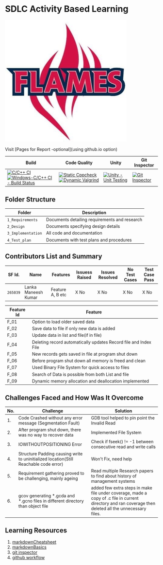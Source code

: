# SDLC Activity Based Learning
![Flames](                  https://github.com/man36725/Mini_Project/blob/main/1_Requirements/flames.jpeg            )

Visit [Pages for Report -optional](using github.io option)

Build | Code Quality | Unity | Git Inspector
|---------|------------|-----------|----------------
[![C/C++ CI](https://github.com/ARJ051097/MiniProject-LTTS-256139/actions/workflows/c-cpp.yml/badge.svg)](https://github.com/ARJ051097/MiniProject-LTTS-256139/actions/workflows/c-cpp.yml) [![Windows-C/C++ CI - Build Status](https://github.com/ARJ051097/MiniProject-LTTS-256139/actions/workflows/windows-c-cpp.yml/badge.svg)](https://github.com/ARJ051097/MiniProject-LTTS-256139/actions/workflows/windows-c-cpp.yml)| [![Static Cppcheck](https://github.com/ARJ051097/MiniProject-LTTS-256139/actions/workflows/cppcheck.yml/badge.svg)](https://github.com/ARJ051097/MiniProject-LTTS-256139/actions/workflows/cppcheck.yml) [![Dynamic Valgrind](https://github.com/ARJ051097/MiniProject-LTTS-256139/actions/workflows/CodeQuality_Dynamic.yml/badge.svg)](https://github.com/ARJ051097/MiniProject-LTTS-256139/actions/workflows/CodeQuality_Dynamic.yml)| [![Unity - Unit Testing](https://github.com/ARJ051097/MiniProject-LTTS-256139/actions/workflows/unity.yml/badge.svg)](https://github.com/ARJ051097/MiniProject-LTTS-256139/actions/workflows/unity.yml)| [![Git Inspector](https://github.com/ARJ051097/MiniProject-LTTS-256139/actions/workflows/gitinspector.yml/badge.svg)](https://github.com/ARJ051097/MiniProject-LTTS-256139/actions/workflows/gitinspector.yml)|[![coverage](https://github.com/ARJ051097/MiniProject-LTTS-256139/actions/workflows/gcov.yml/badge.svg)](https://github.com/ARJ051097/MiniProject-LTTS-256139/actions/workflows/gcov.yml)


## Folder Structure
Folder             | Description
-------------------| -----------------------------------------
`1_Requirements`   | Documents detailing requirements and research
`2_Design`         | Documents specifying design details
`3_Implementation` | All code and documentation
`4_Test_plan`      | Documents with test plans and procedures

## Contributors List and Summary

SF Id. |  Name   |    Features    | Issuess Raised |Issues Resolved|No Test Cases|Test Case Pass
-------|---------|----------------|----------------|---------------|-------------|--------------
`265039` | Lanka Maneesh Kumar  | Feature A, B etc    | X No     | X No   |X No   |X No     
   

| Feature Id | Feature |
| -----------|---------|
|F_01| Option to load older saved data |
|F_02| Save data to file if only new data is added |
|F_03| Update data in list and file(if in file) |
|F_04| Deleting record automatically updates Record file and Index File |
|F_05| New records gets saved in file at program shut down |
|F_06| Before program shut down all memory is freed and clean |
|F_07| Used Binary File System for quick access to files |
|F_08| Search of Data is possible from both List and file |
|F_09| Dynamic memory allocation and deallocation implemented |

## Challenges Faced and How Was It Overcome
| No. | Challenge | Solution
|-----|-----------|--------
|1. | Code Crashed without any error message (Segmentation Fault) | GDB tool helped to pin point the Invalid Read 
|2. | After program shut down, there was no way to recover data | Implemented File System |
|3. | IOWITHOUTPOSITIONING Error | Check if fseek() != -1 between consecutive read and write calls
|4. | Structure Padding causing write to uninitialized location(Still Reachable code error) | Won't Fix, need help
|5. | Requirement gathering proved to be challenging, mainly ageing | Read multiple Research papers to find about history of management systems 
|6. | gcov generating *.gcda and *.gcno files in different directory than object file | added few extra steps in make file under coverage, made a copy of .c file in current directory and ran coverage then deleted all the unnecessary files.

## Learning Resources
1. [markdownCheatsheet](https://github.com/adam-p/markdown-here/wiki/Markdown-Cheatsheet)
2. [markdownBasics](https://guides.github.com/features/mastering-markdown/)
3. [git inspector](https://github.com/ejwa/gitinspector.git)
4. [github workflow](https://docs.github.com/en/actions/learn-github-action)

